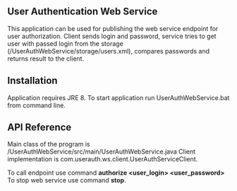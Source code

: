 ## User Authentication Web Service

This application can be used for publishing the web service endpoint for user authorization. 
Client sends login and password, service tries to get user with passed login from the storage (/UserAuthWebService/storage/users.xml), 
compares passwords and returns result to the client. 

## Installation
Application requires JRE 8.
To start application run UserAuthWebService.bat from command line.

## API Reference

Main class of the program is /UserAuthWebService/src/main/UserAuthWebService.java
Client implementation is com.userauth.ws.client.UserAuthServiceClient.

To call endpoint use command **authorize <user_login> <user_password>**
To stop web service use command **stop**.

